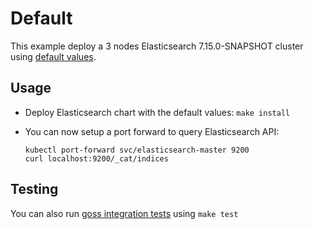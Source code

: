 # Default

This example deploy a 3 nodes Elasticsearch 7.15.0-SNAPSHOT cluster using
[default values][].


## Usage

* Deploy Elasticsearch chart with the default values: `make install`

* You can now setup a port forward to query Elasticsearch API:

  ```
  kubectl port-forward svc/elasticsearch-master 9200
  curl localhost:9200/_cat/indices
  ```


## Testing

You can also run [goss integration tests][] using `make test`


[goss integration tests]: https://github.com/elastic/helm-charts/tree/7.x/elasticsearch/examples/default/test/goss.yaml
[default values]: https://github.com/elastic/helm-charts/tree/7.x/elasticsearch/values.yaml
